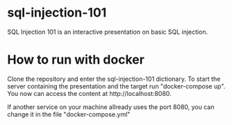 # sql-injection-101
SQL Injection 101 is an interactive presentation on basic SQL injection.

How to run with docker
===
Clone the repository and enter the sql-injection-101 dictionary. To start the server containing the presentation and the target run "docker-compose up". You now can access the content at http://localhost:8080.

If another service on your machine allready uses the port 8080, you can change it in the file "docker-compose.yml"
